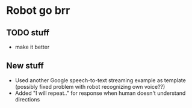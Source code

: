 # Robot go brr

## TODO stuff

- make it better

## New stuff

- Used another Google speech-to-text streaming example as template (possibly fixed problem with robot recognizing own voice??)
- Added "I will repeat.." for response when human doesn't understand directions
<!-- - Use Google speech-to-text alternative interpretations in addition to the top alternative, in case the correct interpretation of the human's question/response is one of the other alternatives -->
